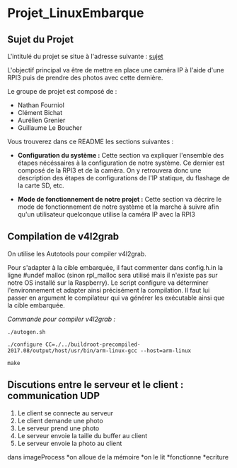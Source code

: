 # Projet_LinuxEmbarque

## Sujet du Projet

L'intitulé du projet se situe à l'adresse suivante : [sujet](Sujet_Projet_Camera.md)

L'objectif principal va être de mettre en place une caméra IP à l'aide d'une RPI3 puis de prendre des photos avec cette dernière.


Le groupe de projet est composé de :

* Nathan Fourniol
* Clément Bichat
* Aurélien Grenier
* Guillaume Le Boucher

Vous trouverez dans ce README les sections suivantes :

- **Configuration du système :** Cette section va expliquer l'ensemble des étapes nécéssaires à la configuration de notre système. Ce dernier est composé de la RPI3 et de la caméra. On y retrouvera donc une description des étapes de configurations de l'IP statique, du flashage de la carte SD, etc.

- **Mode de fonctionnement de notre projet :** Cette section va décrire le mode de fonctionnement de notre système et la marche à suivre afin qu'un utilisateur quelconque utilise la caméra IP avec la RPI3


## Compilation de v4l2grab

On utilise les Autotools pour compiler v4l2grab.

Pour s'adapter à la cible embarquée, il faut commenter dans config.h.in la ligne #undef malloc (sinon rpl_malloc sera utilisé mais il n'existe pas sur notre OS installé sur la Raspberry). Le script configure va déterminer l'environnement et adapter ainsi précisément la compilation.
Il faut lui passer en argument le compilateur qui va générer les exécutable ainsi que la cible embarquée.

*Commande pour compiler v4l2grab :*

 `./autogen.sh`

 `./configure CC=./../buildroot-precompiled-2017.08/output/host/usr/bin/arm-linux-gcc --host=arm-linux`

 `make`


## Discutions entre le serveur et le client : communication UDP

  1. Le client se connecte au serveur
  2. Le client demande une photo
  3. Le serveur prend une photo
  4. Le serveur envoie la taille du buffer au client
  5. Le serveur envoie la photo au client

  dans imageProcess
  *on alloue de la mémoire
  *on le lit
  *fonctionne
  *ecriture
